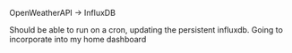 OpenWeatherAPI -> InfluxDB

Should be able to run on a cron, updating the persistent influxdb. Going to incorporate into my home dashboard  